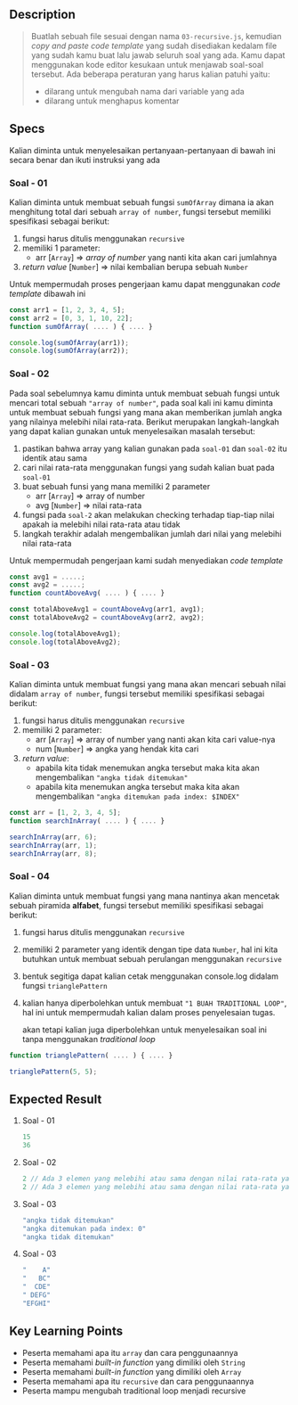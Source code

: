 ## Description
> Buatlah sebuah file sesuai dengan nama `03-recursive.js`, kemudian *copy and paste code template* yang sudah disediakan kedalam file yang sudah kamu buat lalu jawab seluruh soal yang ada. Kamu dapat menggunakan kode editor kesukaan untuk menjawab soal-soal tersebut. Ada beberapa peraturan yang harus kalian patuhi yaitu:
> - dilarang untuk mengubah nama dari variable yang ada
> - dilarang untuk menghapus komentar

## Specs
Kalian diminta untuk menyelesaikan pertanyaan-pertanyaan di bawah ini secara benar dan ikuti instruksi yang ada

### Soal - 01
Kalian diminta untuk membuat sebuah fungsi `sumOfArray` dimana ia akan menghitung total dari sebuah `array of number`, fungsi tersebut memiliki spesifikasi sebagai berikut:
1. fungsi harus ditulis menggunakan `recursive`
2. memiliki 1 parameter:
   - arr [`Array`] => *array of number* yang nanti kita akan cari jumlahnya
3. *return value* [`Number`] => nilai kembalian berupa sebuah `Number`

Untuk mempermudah proses pengerjaan kamu dapat menggunakan *code template* dibawah ini
```Javascript
const arr1 = [1, 2, 3, 4, 5];
const arr2 = [0, 3, 1, 10, 22];
function sumOfArray( .... ) { .... }

console.log(sumOfArray(arr1));
console.log(sumOfArray(arr2));
```

### Soal - 02
Pada soal sebelumnya kamu diminta untuk membuat sebuah fungsi untuk mencari total sebuah `"array of number"`, pada soal kali ini kamu diminta untuk membuat sebuah fungsi yang mana akan memberikan jumlah angka yang nilainya melebihi nilai rata-rata. Berikut merupakan langkah-langkah yang dapat kalian gunakan untuk menyelesaikan masalah tersebut:
1. pastikan bahwa array yang kalian gunakan pada `soal-01` dan `soal-02` itu identik atau sama
2. cari nilai rata-rata menggunakan fungsi yang sudah kalian buat pada `soal-01`
3. buat sebuah funsi yang mana memiliki 2 parameter
   - arr [`Array`] => array of number
   - avg [`Number`] => nilai rata-rata
4. fungsi pada `soal-2` akan melakukan checking terhadap tiap-tiap nilai apakah ia melebihi nilai rata-rata atau tidak
5. langkah terakhir adalah mengembalikan jumlah dari nilai yang melebihi nilai rata-rata

Untuk mempermudah pengerjaan kami sudah menyediakan *code template*
```Javascript
const avg1 = .....;
const avg2 = .....;
function countAboveAvg( .... ) { .... }

const totalAboveAvg1 = countAboveAvg(arr1, avg1);
const totalAboveAvg2 = countAboveAvg(arr2, avg2);

console.log(totalAboveAvg1);
console.log(totalAboveAvg2);
```

### Soal - 03
Kalian diminta untuk membuat fungsi yang mana akan mencari sebuah nilai didalam `array of number`, fungsi tersebut memiliki spesifikasi sebagai berikut:
1. fungsi harus ditulis menggunakan `recursive`
2. memiliki 2 parameter:
   - arr [`Array`] => array of number yang nanti akan kita cari value-nya
   - num [`Number`] => angka yang hendak kita cari
3. *return value*:
   - apabila kita tidak menemukan angka tersebut maka kita akan mengembalikan `"angka tidak ditemukan"`
   - apabila kita menemukan angka tersebut maka kita akan mengembalikan `"angka ditemukan pada index: $INDEX"`

```Javascript
const arr = [1, 2, 3, 4, 5];
function searchInArray( .... ) { .... }

searchInArray(arr, 6);
searchInArray(arr, 1);
searchInArray(arr, 8);
```


### Soal - 04
Kalian diminta untuk membuat fungsi yang mana nantinya akan mencetak sebuah piramida **alfabet**, fungsi tersebut memiliki spesifikasi sebagai berikut:
1. fungsi harus ditulis menggunakan `recursive`
2. memiliki 2 parameter yang identik dengan tipe data `Number`, hal ini kita butuhkan untuk membuat sebuah perulangan menggunakan `recursive`
3. bentuk segitiga dapat kalian cetak menggunakan console.log didalam fungsi `trianglePattern`
4. kalian hanya diperbolehkan untuk membuat `"1 BUAH TRADITIONAL LOOP"`, hal ini untuk mempermudah kalian dalam proses penyelesaian tugas.

    akan tetapi kalian juga diperbolehkan untuk menyelesaikan soal ini tanpa menggunakan *traditional loop*

```Javascript
function trianglePattern( .... ) { .... }

trianglePattern(5, 5);
```



## Expected Result
1. Soal - 01
   ```Javascript
   15
   36
   ```
2. Soal - 02
   ```Javascript
   2 // Ada 3 elemen yang melebihi atau sama dengan nilai rata-rata yaitu 4 dan 5
   2 // Ada 3 elemen yang melebihi atau sama dengan nilai rata-rata yaitu 10 dan 22
   ```
3. Soal - 03
   ```Javascript
   "angka tidak ditemukan"
   "angka ditemukan pada index: 0"
   "angka tidak ditemukan"
   ```
4. Soal - 03
    ```Javascript
    "    A"
    "   BC"
    "  CDE"
    " DEFG"
    "EFGHI"
    ```

## Key Learning Points
- Peserta memahami apa itu `array` dan cara penggunaannya
- Peserta memahami *built-in function* yang dimiliki oleh `String`
- Peserta memahami *built-in function* yang dimiliki oleh `Array`
- Peserta memahami apa itu `recursive` dan cara penggunaannya
- Peserta mampu mengubah traditional loop menjadi recursive
